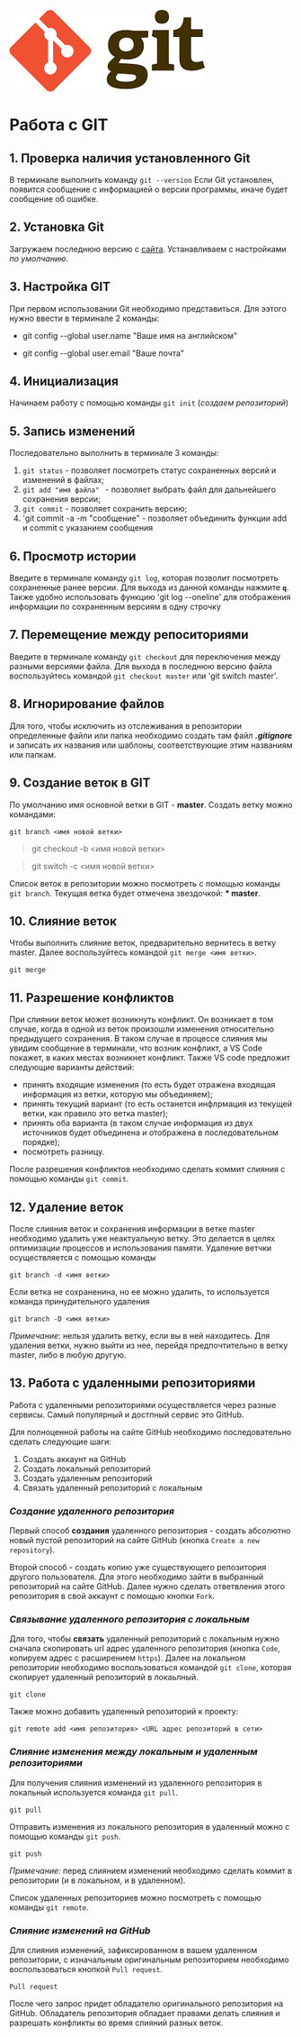 ![Logo](git.png)

# Работа с GIT


## 1. Проверка наличия установленного Git
В терминале выполнить команду `git --version`
Если Git установлен, появится сообщение с информацией о версии программы, иначе будет сообщение об ошибке.

## 2. Установка Git
Загружаем последнюю версию с [сайта](https://git-scm.com/downloads). 
Устанавливаем с настройками *по умолчанию*.

## 3. Настройка GIT
При первом использовании Git необходимо представиться.
Для ээтого нужно ввести в терминале 2 команды: 

* git config --global user.name "Ваше имя на английском"

* git config --global user.email "Ваше почта"

## 4. Инициализация 
 Начинаем работу с помощью команды `git init` (*создаем репозиторий*)
 ## 5. Запись изменений 
 Последовательно выполнить в терминале 3 команды: 
 1. `git status` - позволяет посмотреть статус сохраненных версий и изменений в файлах; 
 2. `git add "имя файла" ` - позволяет выбрать файл для дальнейшего сохранения версии;
 3. `git commit` - позволяет сохранить версию;
 4. 'git commit -a -m "сообщение" - позволяет объединить функции add и commit с указанием сообщения

 ## 6. Просмотр истории 
 Введите в терминале команду `git log`, которая позволит посмотреть сохраненные ранее версии. Для выхода из данной команды нажмите **`q`**. Также удобно использовать функцию 'git log --oneline' для отображения информации по сохраненным версиям в одну строчку

 ## 7. Перемещение между репоситориями 
 Введите в терминале команду `git checkout` для переключения между разными версиями файла. Для выхода в последнюю версию файла воспользуйтесь командой `git checkout master` или 'git switch master'.

 ## 8. Игнорирование файлов

 Для того, чтобы исключить из отслеживания в репозитории определенные файли или папка необходимо создать там файл ***.gitignore*** и записать их названия или шаблоны, соответствующие этим названиям или папкам. 

 ## 9. Создание веток в GIT

 По умолчанию имя основной ветки в GIT - **master**.
 Создать ветку можно командами:

 ```
 git branch <имя новой ветки> 
```

>git checkout -b <имя новой ветки>

>git switch -c <имя новой ветки>


Список веток в репозитории можно посмотреть с помощью команды `git branch`. Текущая ветка будет отмечена звездочкой: **\* master**.


## 10. Слияние веток

Чтобы выполнить слияние веток, предварительно вернитесь в ветку master. Далее воспользуйтесь командой `git merge <имя ветки>`. 
```
git merge
```

## 11. Разрешение конфликтов

При слиянии веток может возникнуть конфликт. Он возникает в том случае, когда в одной из веток произошли изменения относительно предыдущего сохранения. В таком случае в процессе слияния  мы увидим сообщение в терминали, что возник конфликт, а VS Code покажет, в каких местах возникнет конфликт. Также VS code предложит следующие варианты действий:

* принять входящие изменения (то есть будет отражена входящая информация из ветки, которую мы объединяем);
* принять текущий вариант (то есть останется инфлрмация из текущей ветки, как правило это ветка master);
* принять оба варианта (в таком случае информация из двух источников будет объединена и отображена в последовательном порядке);
* посмотреть разницу.

После разрешения конфликтов необходимо сделать коммит слияния с помощью команды `git commit`.

## 12. Удаление веток

После слияния веток и сохранения информации в ветке master необходимо удалить уже неактуальную ветку. Это делается в целях оптимизации процессов и использования памяти. Удаление ветчки осуществляется с помощью команды
```
git branch -d <имя ветки>
```

Если ветка не сохраненина, но ее можно удалить, то используется команда принудительного удаления
```
git branch -D <имя ветки>
```

*Примечание*: нельзя удалить ветку, если вы в ней находитесь. Для удаления ветки, нужно выйти из нее, перейдя предпочтительно в ветку master, либо в любую другую.

## 13. Работа с удаленными репозиториями

Работа с удаленными репозиториями осуществляется через разные сервисы. Самый популярный и достпный сервис это GitHub.

Для полноценной работы на сайте GitHub необходимо последовательно сделать следующие шаги:

1. Создать аккаунт на GitHub
2. Создать локальный репозиторий
3. Создать удаленным репозиторий
4. Связать удаленный репозиторий с локальным


### ***Создание удаленного репозитория***

Первый способ **создания** удаленного репозитория - создать абсолютно новый пустой репозиторий на сайте GitHub (кнопка `Create a new repository`).


Второй способ - создать копию уже существующего репозитория другого пользователя. Для этого необходимо зайти в выбранный репозиторий на сайте GitHub. Далее нужно  сделать ответвления этого репозитория в свой аккаунт с помощью кнопки `Fork`.

### ***Связывание удаленного репозитория с локальным***

Для того, чтобы **связать** удаленный репозиторий с локальным нужно сначала скопировать url адрес удаленного репозитория (кнопка `Code`, копируем адрес с расширением `https`). Далее на локальном репозитории необходимо воспользоваться командой `git clone`, которая скопирует удаленный репозиторий в локаьлный.
```
git clone
```

Также можно добавить удаленный репозиторий к проекту:
   ```
   git remote add <имя репозитория> <URL адрес репозиторий в сети>
   ```


### ***Слияние изменения между локальным и удаленным репозиториями***


Для получения слияния изменений из удаленного репозитория в локальный используется команда `git pull`.
```
git pull
```

Отправить изменения из локального репозитория в удаленный можно с помощью команды `git push`.
```
git push
```
*Примечание*: перед слиянием изменений необходимо сделать коммит в репозитории (и в локальном, и в удаленном).


Список удаленных репозиториев можно посмотреть с помощью команды `git remote`.

### ***Слияние изменений на GitHub***

Для слияния изменений, зафиксированном в вашем удаленном репозитории, с изначальным оригинальным репозиторием необходимо воспользоваться кнопкой `Pull request`. 
```
Pull request
```
После чего запрос придет обладателю оригинального репозитория на GitHub. Обладатель репозитория обладает правами делать слияния и разрешать конфликты во время слияний разных веток.

